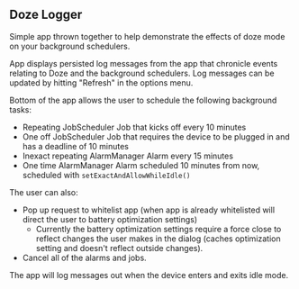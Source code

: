## Doze Logger

Simple app thrown together to help demonstrate the effects of doze mode on your background schedulers.

App displays persisted log messages from the app that chronicle events relating to Doze and the background schedulers. Log messages can be updated by hitting "Refresh" in the options menu.

Bottom of the app allows the user to schedule the following background tasks:
 - Repeating JobScheduler Job that kicks off every 10 minutes
 - One off JobScheduler Job that requires the device to be plugged in and has a deadline of 10 minutes
 - Inexact repeating AlarmManager Alarm every 15 minutes
 - One time AlarmManager Alarm scheduled 10 minutes from now, scheduled with `setExactAndAllowWhileIdle()`

The user can also:
 - Pop up request to whitelist app (when app is already whitelisted will direct the user to battery optimization settings)
   - Currently the battery optimization settings require a force close to reflect changes the user makes in the dialog (caches optimization setting and doesn't reflect outside changes).
 - Cancel all of the alarms and jobs.

 The app will log messages out when the device enters and exits idle mode.
